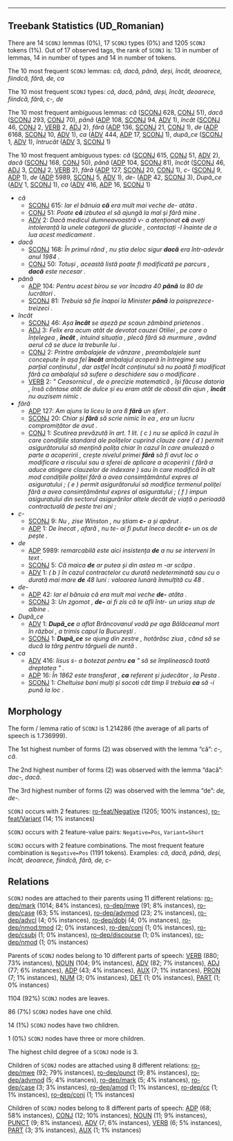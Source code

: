 

--------------------------------------------------------------------------------

## Treebank Statistics (UD_Romanian)

There are 14 `SCONJ` lemmas (0%), 17 `SCONJ` types (0%) and 1205 `SCONJ` tokens (1%).
Out of 17 observed tags, the rank of `SCONJ` is: 13 in number of lemmas, 14 in number of types and 14 in number of tokens.

The 10 most frequent `SCONJ` lemmas: <em>că, dacă, până, deși, încât, deoarece, fiindcă, fără, de, ca</em>

The 10 most frequent `SCONJ` types:  <em>că, dacă, până, deși, încât, deoarece, fiindcă, fără, c-, de</em>

The 10 most frequent ambiguous lemmas: <em>că</em> ([SCONJ]() 628, [CONJ]() 51), <em>dacă</em> ([SCONJ]() 293, [CONJ]() 70), <em>până</em> ([ADP]() 108, [SCONJ]() 94, [ADV]() 1), <em>încât</em> ([SCONJ]() 46, [CONJ]() 2, [VERB]() 2, [ADJ]() 2), <em>fără</em> ([ADP]() 136, [SCONJ]() 21, [CONJ]() 1), <em>de</em> ([ADP]() 6168, [SCONJ]() 10, [ADV]() 1), <em>ca</em> ([ADV]() 444, [ADP]() 17, [SCONJ]() 1), <em>după_ce</em> ([SCONJ]() 1, [ADV]() 1), <em>întrucât</em> ([ADV]() 3, [SCONJ]() 1)

The 10 most frequent ambiguous types:  <em>că</em> ([SCONJ]() 615, [CONJ]() 51, [ADV]() 2), <em>dacă</em> ([SCONJ]() 168, [CONJ]() 50), <em>până</em> ([ADP]() 104, [SCONJ]() 81), <em>încât</em> ([SCONJ]() 46, [ADJ]() 3, [CONJ]() 2, [VERB]() 2), <em>fără</em> ([ADP]() 127, [SCONJ]() 20, [CONJ]() 1), <em>c-</em> ([SCONJ]() 9, [ADP]() 1), <em>de</em> ([ADP]() 5989, [SCONJ]() 5, [ADV]() 1), <em>de-</em> ([ADP]() 42, [SCONJ]() 3), <em>După_ce</em> ([ADV]() 1, [SCONJ]() 1), <em>ca</em> ([ADV]() 416, [ADP]() 16, [SCONJ]() 1)


* <em>că</em>
  * [SCONJ]() 615: <em>Iar el bănuia <b>că</b> era mult mai veche de- atâta .</em>
  * [CONJ]() 51: <em>Poate <b>că</b> izbutea el să ajungă la mal și fără mine .</em>
  * [ADV]() 2: <em>Dacă medicul dumneavoastră v- a atenționat <b>că</b> aveți intoleranță la unele categorii de glucide , contactați -l înainte de a lua acest medicament .</em>
* <em>dacă</em>
  * [SCONJ]() 168: <em>În primul rând , nu știa deloc sigur <b>dacă</b> era într-adevăr anul 1984 .</em>
  * [CONJ]() 50: <em>Totuși , această listă poate fi modificată pe parcurs , <b>dacă</b> este necesar .</em>
* <em>până</em>
  * [ADP]() 104: <em>Pentru acest birou se vor încadra 40 <b>până</b> la 80 de lucrători .</em>
  * [SCONJ]() 81: <em>Trebuia să fie înapoi la Minister <b>până</b> la paisprezece-treizeci .</em>
* <em>încât</em>
  * [SCONJ]() 46: <em>Așa <b>încât</b> se așeză pe scaun zâmbind prietenos .</em>
  * [ADJ]() 3: <em>Felix era acum atât de devotat cauzei Otiliei , pe care o înțelegea , <b>încât</b> , intuind situația , plecă fără să murmure , având aerul că se duce la treburile lui .</em>
  * [CONJ]() 2: <em>Printre ambalajele de vânzare , preambalajele sunt concepute în așa fel <b>încât</b> ambalajul acoperă în întregime sau parțial conținutul , dar astfel încât conținutul să nu poată fi modificat fără ca ambalajul să sufere o deschidere sau o modificare .</em>
  * [VERB]() 2: <em>" Ceasornicul , de o precizie matematică , își făcuse datoria , însă cântase atât de dulce și eu eram atât de obosit din ajun , <b>încât</b> nu auzisem nimic .</em>
* <em>fără</em>
  * [ADP]() 127: <em>Am ajuns la liceu la ora 8 <b>fără</b> un sfert .</em>
  * [SCONJ]() 20: <em>Chiar și <b>fără</b> să scrie nimic în ea , era un lucru compromițător de avut .</em>
  * [CONJ]() 1: <em>Scutirea prevăzută în art. 1 lit. ( c ) nu se aplică în cazul în care condițiile standard ale polițelor cuprind clauze care ( d ) permit asigurătorului să mențină polița chiar în cazul în care anulează o parte a acoperirii , crește nivelul primei <b>fără</b> să fi avut loc o modificare a riscului sau a sferei de aplicare a acoperirii ( fără a aduce atingere clauzelor de indexare ) sau în care modifică în alt mod condițiile poliței fără a avea consimțământul expres al asiguratului ; ( e ) permit asigurătorului să modifice termenul poliței fără a avea consimțământul expres al asiguratului ; ( f ) impun asiguratului din sectorul asigurărilor altele decât de viață o perioadă contractuală de peste trei ani ;</em>
* <em>c-</em>
  * [SCONJ]() 9: <em>Nu , zise Winston , nu știam <b>c-</b> a și apărut .</em>
  * [ADP]() 1: <em>De înecat , afară , nu te- ai fi putut îneca decât <b>c-</b> un os de pește .</em>
* <em>de</em>
  * [ADP]() 5989: <em>remarcabilă este aici insistența <b>de</b> a nu se interveni în text .</em>
  * [SCONJ]() 5: <em>Că maica <b>de</b> ar putea și din astea m -ar scăpa .</em>
  * [ADV]() 1: <em>( b ) în cazul contractelor cu durată nedeterminată sau cu o durată mai mare <b>de</b> 48 luni : valoarea lunară înmulțită cu 48 .</em>
* <em>de-</em>
  * [ADP]() 42: <em>Iar el bănuia că era mult mai veche <b>de-</b> atâta .</em>
  * [SCONJ]() 3: <em>Un zgomot , <b>de-</b> ai fi zis că te afli într- un uriaș stup de albine .</em>
* <em>După_ce</em>
  * [ADV]() 1: <em><b>După_ce</b> a aflat Brâncovanul vodă pe aga Bălăceanul mort în război , a trimis capul la București .</em>
  * [SCONJ]() 1: <em><b>După_ce</b> se ajung din zestre , hotărăsc ziua , când să se ducă la târg pentru târgueli de nuntă .</em>
* <em>ca</em>
  * [ADV]() 416: <em>Iisus s- a botezat pentru <b>ca</b> " să se împlinească toată dreptatea " .</em>
  * [ADP]() 16: <em>În 1862 este transferat , <b>ca</b> referent și judecător , la Pesta .</em>
  * [SCONJ]() 1: <em>Cheltuise bani mulți și socoti cât timp îi trebuia <b>ca</b> să -i pună la loc .</em>

## Morphology

The form / lemma ratio of `SCONJ` is 1.214286 (the average of all parts of speech is 1.736999).

The 1st highest number of forms (2) was observed with the lemma “că”: <em>c-, că</em>.

The 2nd highest number of forms (2) was observed with the lemma “dacă”: <em>dac-, dacă</em>.

The 3rd highest number of forms (2) was observed with the lemma “de”: <em>de, de-</em>.

`SCONJ` occurs with 2 features: [ro-feat/Negative]() (1205; 100% instances), [ro-feat/Variant]() (14; 1% instances)

`SCONJ` occurs with 2 feature-value pairs: `Negative=Pos`, `Variant=Short`

`SCONJ` occurs with 2 feature combinations.
The most frequent feature combination is `Negative=Pos` (1191 tokens).
Examples: <em>că, dacă, până, deși, încât, deoarece, fiindcă, fără, de, c-</em>


## Relations

`SCONJ` nodes are attached to their parents using 11 different relations: [ro-dep/mark]() (1014; 84% instances), [ro-dep/mwe]() (91; 8% instances), [ro-dep/case]() (63; 5% instances), [ro-dep/advmod]() (23; 2% instances), [ro-dep/advcl]() (4; 0% instances), [ro-dep/dobj]() (4; 0% instances), [ro-dep/nmod:tmod]() (2; 0% instances), [ro-dep/conj]() (1; 0% instances), [ro-dep/csubj]() (1; 0% instances), [ro-dep/discourse]() (1; 0% instances), [ro-dep/nmod]() (1; 0% instances)

Parents of `SCONJ` nodes belong to 10 different parts of speech: [VERB]() (880; 73% instances), [NOUN]() (104; 9% instances), [ADV]() (82; 7% instances), [ADJ]() (77; 6% instances), [ADP]() (43; 4% instances), [AUX]() (7; 1% instances), [PRON]() (7; 1% instances), [NUM]() (3; 0% instances), [DET]() (1; 0% instances), [PART]() (1; 0% instances)

1104 (92%) `SCONJ` nodes are leaves.

86 (7%) `SCONJ` nodes have one child.

14 (1%) `SCONJ` nodes have two children.

1 (0%) `SCONJ` nodes have three or more children.

The highest child degree of a `SCONJ` node is 3.

Children of `SCONJ` nodes are attached using 8 different relations: [ro-dep/mwe]() (92; 79% instances), [ro-dep/punct]() (9; 8% instances), [ro-dep/advmod]() (5; 4% instances), [ro-dep/mark]() (5; 4% instances), [ro-dep/case]() (3; 3% instances), [ro-dep/amod]() (1; 1% instances), [ro-dep/cc]() (1; 1% instances), [ro-dep/conj]() (1; 1% instances)

Children of `SCONJ` nodes belong to 8 different parts of speech: [ADP]() (68; 58% instances), [CONJ]() (12; 10% instances), [NOUN]() (11; 9% instances), [PUNCT]() (9; 8% instances), [ADV]() (7; 6% instances), [VERB]() (6; 5% instances), [PART]() (3; 3% instances), [AUX]() (1; 1% instances)

